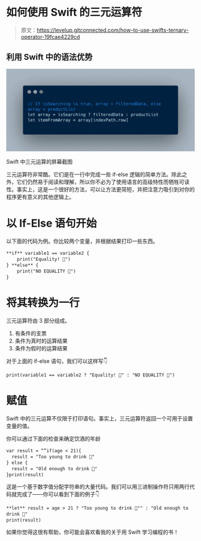 # 如何使用 Swift 的三元运算符

> 原文：<https://levelup.gitconnected.com/how-to-use-swifts-ternary-operator-19fcae4229cd>

## 利用 Swift 中的语法优势

![](img/12df6a6b820936fcba4d33c934ea1267.png)

Swift 中三元运算的屏幕截图

三元运算符非常酷。它们是在一行中完成一些 if-else 逻辑的简单方法。除此之外，它们仍然易于阅读和理解，所以你不必为了使用语言的高级特性而牺牲可读性。事实上，这是一个很好的方法，可以让方法更简短，并把注意力吸引到对你的程序更有意义的其他逻辑上。

# 以 If-Else 语句开始

以下面的代码为例。你比较两个变量，并根据结果打印一些东西。

```
**if** variable1 == variable2 {
    print("Equality! 🥳")
} **else** {
    print("NO EQUALITY 🤬")
}
```

# 将其转换为一行

三元运算符由 3 部分组成。

1.  有条件的支票
2.  条件为真时的运算结果
3.  条件为假时的运算结果

对于上面的 if-else 语句，我们可以这样写👇

```
print(variable1 == variable2 ? "Equality! 🥳" : "NO EQUALITY 🤬")
```

# 赋值

Swift 中的三元运算不仅限于打印语句。事实上，三元运算符返回一个可用于设置变量的值。

你可以通过下面的检查来确定饮酒的年龄

```
var result = “”if(age < 21){
  result = "Too young to drink 🍺"
} else {
  result = "Old enough to drink 🍻"
}print(result)
```

这是一个基于数字值分配字符串的大量代码。我们可以用三进制操作符只用两行代码就完成了——你可以看到下面的例子👇

```
**let** result = age > 21 ? "Too young to drink 🍺"" : "Old enough to drink 🍻"
print(result)
```

如果你觉得这很有帮助，你可能会喜欢看我的关于用 Swift 学习编程的书！